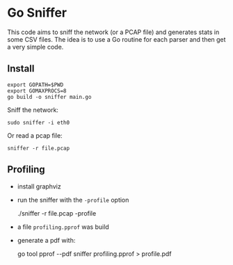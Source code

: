 Go Sniffer
==========

This code aims to sniff the network (or a PCAP file) and generates stats in some CSV files.
The idea is to use a Go routine for each parser and then get a very simple code.

Install
-------

    export GOPATH=$PWD
    export GOMAXPROCS=8
    go build -o sniffer main.go

Sniff the network:

    sudo sniffer -i eth0

Or read a pcap file:

    sniffer -r file.pcap


Profiling
---------

- install graphviz

- run the sniffer with the `-profile` option

    ./sniffer -r file.pcap  -profile

- a file `profiling.pprof` was build

- generate a pdf with:

    go tool pprof --pdf sniffer profiling.pprof > profile.pdf
